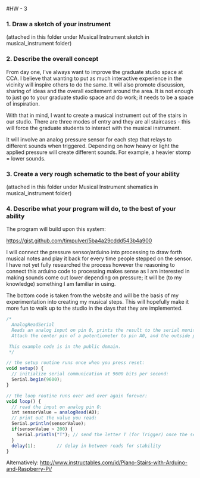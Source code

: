 #HW - 3 
### 1. Draw a sketch of your instrument
(attached in this folder under Musical Instrument sketch in musical_instrument folder)

### 2. Describe the overall concept

From day one, I've always want to improve the graduate studio space at CCA. I believe that wanting to put as much interactive experience in the vicinity will inspire others to do the same. It will also promote discussion, sharing of ideas and the overall excitement around the area. It is not enough to just go to your graduate studio space and do work; it needs to be a space of inspiration.

With that in mind, I want to create a musical instrument out of the stairs in our studio. There are three modes of entry and they are all staircases - this will force the graduate students to interact with the musical instrument.

It will involve an analog pressure sensor for each step that relays to different sounds when triggered. Depending on how heavy or light the applied pressure will create different sounds. For example, a heavier stomp = lower sounds.

### 3. Create a very rough schematic to the best of your ability
(attached in this folder under Musical Instrument shematics in musical_instrument folder)

### 4. Describe what your program will do, to the best of your ability
The program will build upon this system:

https://gist.github.com/timpulver/5ba4a29cddd543b4a900

I will connect the pressure sensor/arduino into processing to draw forth musical notes and play it back for every time people stepped on the sensor. I have not yet fully researched the process however the reasoning to connect this arduino code to processing makes sense as I am interested in making sounds come out lower depending on pressure; it will be (to my knowledge) something I am familiar in using.

The bottom code is taken from the website and will be the basis of my experimentation into creating my musical steps. This will hopefully make it more fun to walk up to the studio in the days that they are implemented.

```javascript
/*
  AnalogReadSerial
  Reads an analog input on pin 0, prints the result to the serial monitor.
  Attach the center pin of a potentiometer to pin A0, and the outside pins to +5V and ground.

 This example code is in the public domain.
 */

// the setup routine runs once when you press reset:
void setup() {
  // initialize serial communication at 9600 bits per second:
  Serial.begin(9600);
}

// the loop routine runs over and over again forever:
void loop() {
  // read the input on analog pin 0:
  int sensorValue = analogRead(A0);
  // print out the value you read:
  Serial.println(sensorValue);
  if(sensorValue > 200) {
    Serial.println("T"); // send the letter T (for Trigger) once the sensor value is bigger than 200  
  }
  delay(1);        // delay in between reads for stability
}
```
Alternatively: http://www.instructables.com/id/Piano-Stairs-with-Arduino-and-Raspberry-Pi/
